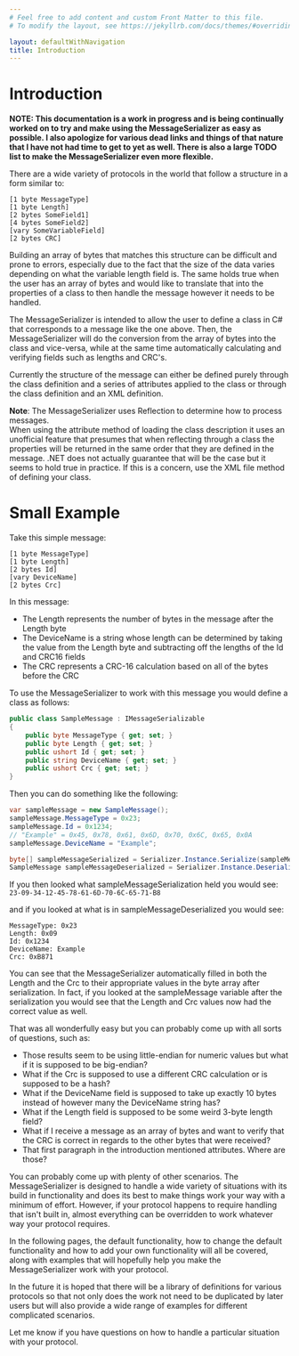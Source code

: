 ```yaml
---
# Feel free to add content and custom Front Matter to this file.
# To modify the layout, see https://jekyllrb.com/docs/themes/#overriding-theme-defaults

layout: defaultWithNavigation
title: Introduction
---
```

# Introduction

**NOTE: This documentation is a work in progress and is being continually worked on to try
and make using the MessageSerializer as easy as possible. I also apologize for various dead links
and things of that nature that I have not had time to get to yet as well.  There is also a large
TODO list to make the MessageSerializer even more flexible.**

There are a wide variety of protocols in the world that follow a structure in a form similar to:

```
[1 byte MessageType]
[1 byte Length]
[2 bytes SomeField1]
[4 bytes SomeField2]
[vary SomeVariableField]
[2 bytes CRC]
```

Building an array of bytes that matches this structure can be difficult and prone to errors,
especially due to the fact that the size of the data varies depending on what the variable length
field is.  The same holds true when the user has an array of bytes and would like to translate
that into the properties of a class to then handle the message however it needs to be handled.

The MessageSerializer is intended to allow the user to define a class in C# that corresponds 
to a message like the one above.  Then, the MessageSerializer will
do the conversion from the array of bytes into the class and vice-versa, while
at the same time automatically calculating and verifying fields such as lengths and CRC's.

Currently the structure of the message can either be defined purely through the class definition
and a series of attributes applied to the class or through the class definition and an XML definition.

**Note**: The MessageSerializer uses Reflection to determine how to process messages.  
When using the attribute method of loading the class description it uses an unofficial feature
that presumes that when reflecting through a class the properties will be returned in the same
order that they are defined in the message.
.NET does not actually guarantee that will be the case but it seems to hold true in practice.
If this is a concern, use the XML file method of defining your class.

# Small Example

Take this simple message:

```
[1 byte MessageType]
[1 byte Length]
[2 bytes Id]
[vary DeviceName]
[2 bytes Crc]
```

In this message:
* The Length represents the number of bytes in the message after the Length byte
* The DeviceName is a string whose length can be determined by taking the value from the Length byte
and subtracting off the lengths of the Id and CRC16 fields
* The CRC represents a CRC-16 calculation based on all of the bytes before the CRC

To use the MessageSerializer to work with this message you would define a class as follows:

```csharp
public class SampleMessage : IMessageSerializable
{
    public byte MessageType { get; set; }
    public byte Length { get; set; }
    public ushort Id { get; set; }
    public string DeviceName { get; set; }
    public ushort Crc { get; set; }
}
```

Then you can do something like the following:

```csharp
var sampleMessage = new SampleMessage();
sampleMessage.MessageType = 0x23;
sampleMessage.Id = 0x1234;
// "Example" = 0x45, 0x78, 0x61, 0x6D, 0x70, 0x6C, 0x65, 0x0A
sampleMessage.DeviceName = "Example";

byte[] sampleMessageSerialized = Serializer.Instance.Serialize(sampleMessage);
SampleMessage sampleMessageDeserialized = Serializer.Instance.Deserialize<SampleMessage>(sampleMessageSerialized);
```

If you then looked what sampleMessageSerialization held you would see:
`23-09-34-12-45-78-61-6D-70-6C-65-71-B8`

and if you looked at what is in sampleMessageDeserialized you would see:

```
MessageType: 0x23
Length: 0x09
Id: 0x1234
DeviceName: Example
Crc: 0xB871
```

You can see that the MessageSerializer automatically filled in both the Length and the Crc to their appropriate values in the byte array after serialization.
In fact, if you looked at the sampleMessage variable after the serialization you would see that the Length and Crc values now had the correct value as well.

That was all wonderfully easy but you can probably come up with all sorts of questions, such as:
* Those results seem to be using little-endian for numeric values but what if it is supposed to be big-endian?
* What if the Crc is supposed to use a different CRC calculation or is supposed to be a hash?
* What if the DeviceName field is supposed to take up exactly 10 bytes instead of however many the DeviceName string has?
* What if the Length field is supposed to be some weird 3-byte length field?
* What if I receive a message as an array of bytes and want to verify that the CRC is correct in regards to the other bytes that were received?
* That first paragraph in the introduction mentioned attributes.  Where are those?

You can probably come up with plenty of other scenarios.  The MessageSerializer is designed to handle a wide variety of situations
with its build in functionality and does its best to make things work your way with a minimum of effort.  However, if your protocol 
happens to require handling that isn't built in, almost everything can be overridden to work whatever way your protocol requires.

In the following pages, the default functionality, how to change the default functionality and how to add your own functionality
will all be covered, along with examples that will hopefully help you make the MessageSerializer work with your protocol.

In the future it is hoped that there will be a library of definitions for various protocols so that not only does the work not need
to be duplicated by later users but will also provide a wide range of examples for different complicated scenarios.

Let me know if you have questions on how to handle a particular situation with your protocol.
